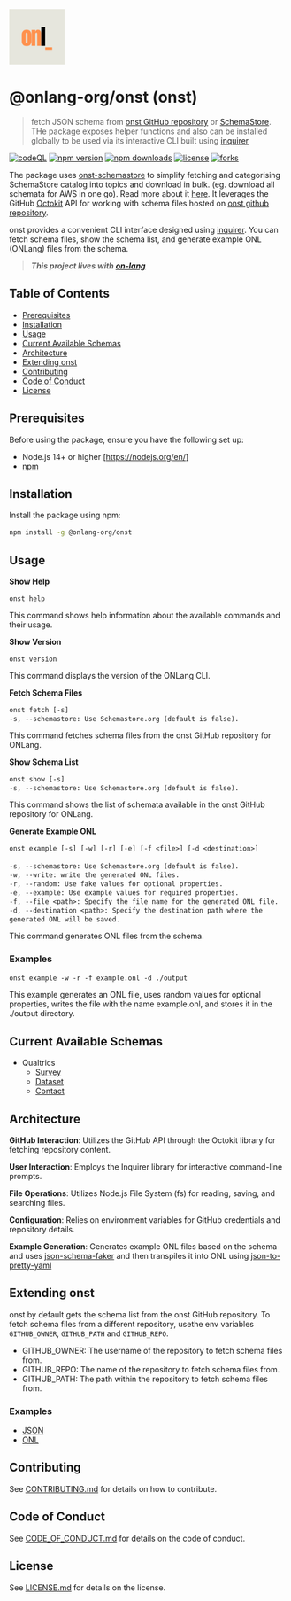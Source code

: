 [npm]: https://www.npmjs.com/package/@onlang-org/onst
[github]: https://github.com/onlang-org/onst
[readme]: https://github.com/onlang-org/onst/blob/main/README.md

<img src="https://raw.githubusercontent.com/rajatasusual/rajatasusual/master/onlang_shorthand.png" alt="onlang_shorthand" height="100" href="https://onlang.js.org">

# @onlang-org/onst (onst)

> fetch JSON schema from [onst GitHub repository](https://github.com/onlang-org/onst) or [SchemaStore](https://www.schemastore.org). THe package exposes helper functions and also can be installed globally to be used via its interactive CLI built using [inquirer](https://www.npmjs.com/package/inquirer)

[![codeQL](https://github.com/onlang-org/onst/actions/workflows/github-code-scanning/codeql/badge.svg)](https://github.com/onlang-org/onst/actions/workflows/github-code-scanning/codeql)
[![npm version](https://img.shields.io/npm/v/@onlang-org/onst.svg)](https://www.npmjs.com/package/@onlang-org/onst)
[![npm downloads](https://img.shields.io/npm/dm/@onlang-org/onst.svg)](https://www.npmjs.com/package/@onlang-org/onst)
[![license](https://img.shields.io/github/license/onlang-org/onst.svg)](https://github.com/onlang-org/onst/blob/master/LICENSE.md)
[![forks](https://img.shields.io/github/forks/onlang-org/onst.svg)](https://github.com/onlang-org/onst/network)

The package uses [onst-schemastore](https://www.npmjs.com/package/@onlang-org/onst-schemastore) to simplify fetching and categorising SchemaStore catalog into topics and download in bulk. (eg. download all schemata for AWS in one go). Read more about it [here](https://github.com/onlang-org/onst-schemastore). It leverages the GitHub [Octokit](https://github.com/octokit/octokit.js) API for working with schema files hosted on [onst github repository](https://github.com/onlang-org/onst).

onst provides a convenient CLI interface designed using [inquirer](https://www.npmjs.com/package/inquirer). You can fetch schema files, show the schema list, and generate example ONL (ONLang) files from the schema.

> **_This project lives with [on-lang](https://github.com/onlang-org/onlang)_**

## Table of Contents

- [Prerequisites](#prerequisites)
- [Installation](#installation)
- [Usage](#usage)
- [Current Available Schemas](#current-available-schemas)
- [Architecture](#architecture)
- [Extending onst](#extending-onst)
- [Contributing](#contributing)
- [Code of Conduct](#code-of-conduct)
- [License](#license)

## Prerequisites

Before using the package, ensure you have the following set up:

- Node.js 14+ or higher [https://nodejs.org/en/]
- [npm](https://www.npmjs.com/)

## Installation

Install the package using npm:

```bash
npm install -g @onlang-org/onst
```

## Usage

**Show Help**

```
onst help
```
This command shows help information about the available commands and their usage.

**Show Version**
```
onst version
```
This command displays the version of the ONLang CLI.

**Fetch Schema Files**
```
onst fetch [-s]
-s, --schemastore: Use Schemastore.org (default is false).
```
This command fetches schema files from the onst GitHub repository for ONLang.

**Show Schema List**
```
onst show [-s]
-s, --schemastore: Use Schemastore.org (default is false).
```
This command shows the list of schemata available in the onst GitHub repository for ONLang.

**Generate Example ONL**
```
onst example [-s] [-w] [-r] [-e] [-f <file>] [-d <destination>]

-s, --schemastore: Use Schemastore.org (default is false).
-w, --write: write the generated ONL files.
-r, --random: Use fake values for optional properties.
-e, --example: Use example values for required properties.
-f, --file <path>: Specify the file name for the generated ONL file.
-d, --destination <path>: Specify the destination path where the generated ONL will be saved.
```
This command generates ONL files from the schema.

### Examples

```
onst example -w -r -f example.onl -d ./output
```
This example generates an ONL file, uses random values for optional properties, writes the file with the name example.onl, and stores it in the ./output directory.

## Current Available Schemas

- Qualtrics
    - [Survey](/schema/qualtrics.survey.d.json)
    - [Dataset](/schema/qualtrics.dataset.d.json)
    - [Contact](/schema/qualtrics.contact.d.json)

## Architecture

**GitHub Interaction**: Utilizes the GitHub API through the Octokit library for fetching repository content.

**User Interaction**: Employs the Inquirer library for interactive command-line prompts.

**File Operations**: Utilizes Node.js File System (fs) for reading, saving, and searching files.

**Configuration**: Relies on environment variables for GitHub credentials and repository details.

**Example Generation**: Generates example ONL files based on the schema and uses [json-schema-faker](https://github.com/json-schema-faker/json-schema-faker) and then transpiles it into ONL using [json-to-pretty-yaml](https://www.npmjs.com/package/json-to-pretty-yaml)


## Extending onst

onst by default gets the schema list from the onst GitHub repository. To fetch schema files from a different repository, usethe env variables `GITHUB_OWNER`, `GITHUB_PATH` and `GITHUB_REPO`.

- GITHUB_OWNER: The username of the repository to fetch schema files from.
- GITHUB_REPO: The name of the repository to fetch schema files from.
- GITHUB_PATH: The path within the repository to fetch schema files from.

### Examples

- [JSON](/examples/json)
- [ONL](/examples/onl)

## Contributing

See [CONTRIBUTING.md](CONTRIBUTING.md) for details on how to contribute.

## Code of Conduct

See [CODE_OF_CONDUCT.md](CODE_OF_CONDUCT.md) for details on the code of conduct.

## License

See [LICENSE.md](LICENSE.md) for details on the license.

